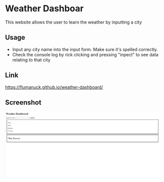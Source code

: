 # Weather Dashboar
This website allows the user to learn the weather by inputting a city

## Usage
- Input any city name into the input form. Make sure it's spelled correctly.
- Check the console log by rick clicking and pressing "inpect" to see data relating to that city

## Link
https://flumanuck.github.io/weather-dashboard/

## Screenshot
![screenshot of website](https://raw.githubusercontent.com/Flumanuck/weather-dashboard/main/Assets/Weather-screenshot.PNG)
